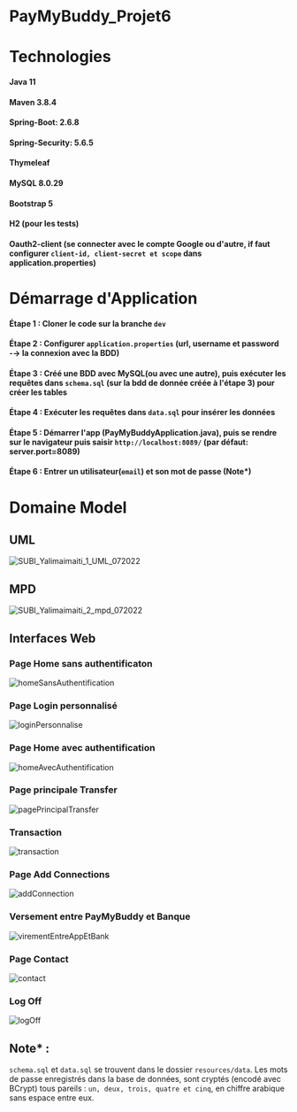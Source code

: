 # PayMyBuddy_Projet6

# Technologies 
#### Java 11
#### Maven 3.8.4
#### Spring-Boot: 2.6.8
#### Spring-Security: 5.6.5
#### Thymeleaf
#### MySQL 8.0.29
#### Bootstrap 5
#### H2 (pour les tests)
#### Oauth2-client (se connecter avec le compte Google ou d'autre, if faut configurer `client-id, client-secret et scope` dans application.properties)

# Démarrage d'Application
#### Étape 1 : Cloner le code sur la branche `dev`
#### Étape 2 : Configurer `application.properties` (url, username et password -→ la connexion avec la BDD)
#### Étape 3 : Créé une BDD avec MySQL(ou avec une autre), puis exécuter les requêtes dans `schema.sql` (sur la bdd de donnée créée à l'étape 3) pour créer les tables
#### Étape 4 : Exécuter les requêtes dans `data.sql` pour insérer les données
#### Étape 5 : Démarrer l'app (PayMyBuddyApplication.java), puis se rendre sur le navigateur puis saisir `http://localhost:8089/` (par défaut: server.port=8089)
#### Étape 6 : Entrer un utilisateur(`email`) et son mot de passe (Note*)

# Domaine Model
## UML 
![SUBI_Yalimaimaiti_1_UML_072022](https://user-images.githubusercontent.com/90509456/178743080-bd6563fb-59cd-4c42-8a03-8ff83c105867.jpg)

## MPD
![SUBI_Yalimaimaiti_2_mpd_072022](https://user-images.githubusercontent.com/90509456/178831180-ca78fba0-fcb9-43c8-b641-8a45cda5b7eb.jpg)

## Interfaces Web 
### Page Home sans authentificaton
![homeSansAuthentification](https://user-images.githubusercontent.com/90509456/178951700-d0ca52de-f9bd-404f-9758-8a954952e21e.jpg)
### Page Login personnalisé
![loginPersonnalise](https://user-images.githubusercontent.com/90509456/178951968-78f7305a-5b66-417d-85b9-e05c69620bc3.jpg)
### Page Home avec authentification
![homeAvecAuthentification](https://user-images.githubusercontent.com/90509456/178951840-13bbf767-0209-46f7-95f0-8f4f05b6d516.jpg)
### Page principale Transfer
![pagePrincipalTransfer](https://user-images.githubusercontent.com/90509456/178952030-17f61d21-daa0-40f6-9466-4f014f3daa0c.jpg)
### Transaction
![transaction](https://user-images.githubusercontent.com/90509456/178952102-849231cc-a6f0-4cb1-8fee-25acd1ea4c9a.jpg)
### Page Add Connections
![addConnection](https://user-images.githubusercontent.com/90509456/178952175-3854884a-b9c5-4ba6-8d3b-8eda9ea9dee4.jpg)
### Versement entre PayMyBuddy et Banque
![virementEntreAppEtBank](https://user-images.githubusercontent.com/90509456/178952257-21ed9711-05fc-4aa1-8688-96e283d6e308.jpg)
### Page Contact
![contact](https://user-images.githubusercontent.com/90509456/178952391-a5f640eb-5ff0-492d-a424-d190d300e61f.jpg)
### Log Off
![logOff](https://user-images.githubusercontent.com/90509456/178952456-692d3f2b-8385-427f-a1db-6d33c35ed431.jpg)

## Note* :
`schema.sql` et `data.sql` se trouvent dans le dossier `resources/data`.
Les mots de passe enregistrés dans la base de données, sont cryptés (encodé avec BCrypt) tous pareils : `un, deux, trois, quatre et cinq`, en chiffre arabique sans espace entre eux.
